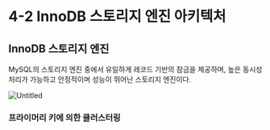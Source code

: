 # 4-2 InnoDB 스토리지 엔진 아키텍처

## InnoDB 스토리지 엔진

MySQL의 스토리지 엔진 중에서 유일하게 레코드 기반의 잠금을 제공하며, 높은 동시성 처리가 가능하고 안정적이며 성능이 뛰어난 스토리지 엔진이다.

![Untitled](https://s3-us-west-2.amazonaws.com/secure.notion-static.com/542f4ab3-514e-4e55-ba8a-fd126a7f79ca/Untitled.png)

### 프라이머리 키에 의한 클러스터링